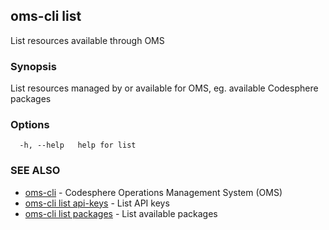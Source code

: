 ## oms-cli list

List resources available through OMS

### Synopsis

List resources managed by or available for OMS,
eg. available Codesphere packages

### Options

```
  -h, --help   help for list
```

### SEE ALSO

* [oms-cli](oms-cli.md)	 - Codesphere Operations Management System (OMS)
* [oms-cli list api-keys](oms-cli_list_api-keys.md)	 - List API keys
* [oms-cli list packages](oms-cli_list_packages.md)	 - List available packages

